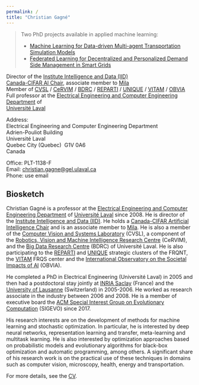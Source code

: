 ```yaml
---
permalink: /
title: "Christian Gagné"
---
```


> Two PhD projects available in applied machine learning:
> - [Machine Learning for Data-driven Multi-agent Transportation Simulation Models](https://www.projets-recherche.ulaval.ca/en/project?id=431099)
> - [Federated Learning for Decentralized and Personalized Demand Side Management in Smart Grids](https://www.projets-recherche.ulaval.ca/en/project?id=431100)


Director of the [Institute Intelligence and Data (IID)](https://iid.ulaval.ca/en/)  
[Canada-CIFAR AI Chair](https://www.cifar.ca/ai/pan-canadian-artificial-intelligence-strategy/the-canada-cifar-ai-chairs), associate member to [Mila](https://mila.quebec/en/)  
Member of [CVSL](http://vision.gel.ulaval.ca/en/index.php) / [CeRVIM](https://cervim.ulaval.ca/?page_id=115&lang=en) / [BDRC](https://crdm.ulaval.ca) / [REPARTI](https://reparti.ulaval.ca/?page_id=115&lang=en) / [UNIQUE](https://www.unique.quebec/) / [VITAM](http://vitam.ulaval.ca/) / [OBVIA](https://observatoire-ia.ulaval.ca/en/)  
Full professor at the [Electrical Engineering and Computer Engineering Department](http://www.gelgif.ulaval.ca) of  
[Université Laval](https://www.ulaval.ca/en)  

Address:  
Electrical Engineering and Computer Engineering Department  
Adrien-Pouliot Building  
Université Laval  
Quebec City (Quebec)&nbsp;&nbsp;G1V 0A6  
Canada

Office: PLT-1138-F  
Email: [christian.gagne@gel.ulaval.ca](mailto:christian.gagne@gel.ulaval.ca)  
Phone: use email


## Biosketch

Christian Gagné is a professor at the [Electrical Engineering and Computer Engineering Department](https://www.gelgif.ulaval.ca) of [Université Laval](https://www.ulaval.ca/en) since 2008. He is director of the [Institute Intelligence and Data (IID)](https://iid.ulaval.ca/en/). He holds a [Canada-CIFAR Artificial Intelligence Chair](https://www.cifar.ca/ai/pan-canadian-artificial-intelligence-strategy/the-canada-cifar-ai-chairs) and is an associate member to [Mila](https://mila.quebec/en). He is also a member of the [Computer Vision and Systems Laboratory](http://vision.gel.ulaval.ca/en/index.php) (CVSL), a component of the [Robotics, Vision and Machine Intelligence Research Centre](https://cervim.ulaval.ca/?page_id=115&lang=en) (CeRVIM), and the [Big Data Research Centre](https://crdm.ulaval.ca) (BDRC) of Université Laval. He is also participating to the [REPARTI](http://reparti.gel.ulaval.ca/en/index.php) and [UNIQUE](https://sites.google.com/view/unique-neuro-ai/abou) strategic clusters of the FRQNT, the [VITAM](http://www.cersspl.ca/) FRQS center and the [International Observatory on the Societal Impacts of AI](https://observatoire-ia.ulaval.ca/) (OBVIA).

He completed a PhD in Electrical Engineering (Université Laval) in 2005 and then had a postdoctoral stay jointly at [INRIA Saclay](https://www.inria.fr/en/centre/saclay) (France) and the [University of Lausanne](https://www.unil.ch/central/en/home.html) (Switzerland) in 2005-2006. He worked as research associate in the industry between 2006 and 2008. He is a member of executive board the [ACM Special Interest Group on Evolutionary Computation](https://sig.sigevo.org) (SIGEVO) since 2017.

His research interests are on the development of methods for machine learning and stochastic optimization. In particular, he is interested by deep neural networks, representation learning and transfer, meta-learning and multitask learning. He is also interested by optimization approaches based on probabilistic models and evolutionary algorithms for black-box optimization and automatic programming, among others. A significant share of his research work is on the practical use of these techniques in domains such as computer vision, microscopy, health, energy and transportation.

For more details, see the [CV](/english/files/cv-cgagne-en.pdf).

